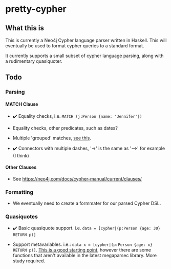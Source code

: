 # pretty-cypher

## What this is

This is currently a Neo4j Cypher language parser written in Haskell. This will eventually be used to format cypher queries to a standard format.

It currently supports a small subset of cypher language parsing, along with a rudimentary quasiquoter.

## Todo

### Parsing 

#### MATCH Clause

* ✔️ Equality checks, i.e. `MATCH (j:Person {name: 'Jennifer'})`

* Equality checks, other predicates, such as dates?

* Multiple 'grouped' matches, [see this](https://stackoverflow.com/questions/32742751/what-is-the-difference-between-multiple-match-clauses-and-a-comma-in-a-cypher-qu).

* ✔️ Connectors with multiple dashes, '->' is the same as '-->' for example (I think)

#### Other Clauses

* See https://neo4j.com/docs/cypher-manual/current/clauses/

### Formatting

* We eventually need to create a formmater for our parsed Cypher DSL. 

### Quasiquotes

* ✔️ Basic quasiquote support. i.e. `data = [cypher|(p:Person {age: 30} RETURN p)]`

* Support metavariables. i.e.: `data x = [cypher|(p:Person {age: x} RETURN p)]`.  [This is a good starting point](https://www.well-typed.com/blog/2014/10/quasi-quoting-dsls/), however there are some functions that aren't available in the latest megaparsec library. More study required.